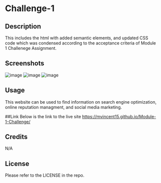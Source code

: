 # Challenge-1

## Description
This includes the html with added semantic elements, and updated CSS code which was condensed according to the acceptance criteria of Module 1 Challenege Assignment. 

## Screenshots
![image](https://user-images.githubusercontent.com/123343948/221456333-932000f9-9a89-4c8c-b956-0fd658bf4e66.png)
![image](https://user-images.githubusercontent.com/123343948/221456385-6b056052-a507-4ffe-9117-136cefcb8c06.png)
![image](https://user-images.githubusercontent.com/123343948/221456416-c4903a37-7dd7-4ede-bbc9-8e03f0586b36.png)

## Usage
This website can be used to find information on search engine optimization, online reputation managment, and social media marketing. 

##Link
Below is the link to the live site 
https://mvincent15.github.io/Module-1-Challenge/

## Credits

N/A

## License

Please refer to the LICENSE in the repo.
